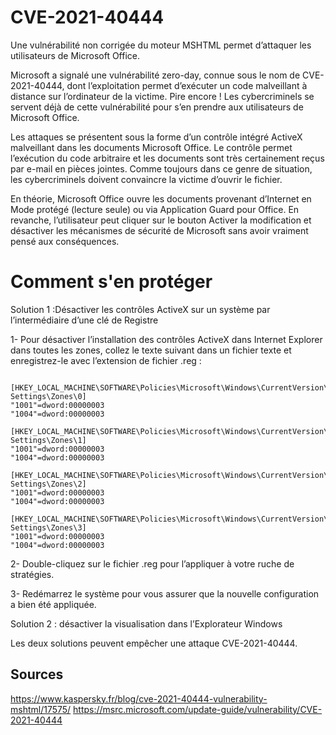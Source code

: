 # CVE-2021-40444

Une vulnérabilité non corrigée du moteur MSHTML permet d’attaquer les utilisateurs de Microsoft Office.

Microsoft a signalé une vulnérabilité zero-day, connue sous le nom de CVE-2021-40444, dont l’exploitation permet d’exécuter un code malveillant à distance 
sur l’ordinateur de la victime. Pire encore ! Les cybercriminels se servent déjà de cette vulnérabilité pour s’en prendre aux utilisateurs de Microsoft Office.

Les attaques se présentent sous la forme d’un contrôle intégré ActiveX malveillant dans les documents Microsoft Office.
Le contrôle permet l’exécution du code arbitraire et les documents sont très certainement reçus par e-mail en pièces jointes.
Comme toujours dans ce genre de situation, les cybercriminels doivent convaincre la victime d’ouvrir le fichier.

En théorie, Microsoft Office ouvre les documents provenant d’Internet en Mode protégé (lecture seule) ou via Application Guard pour Office. En revanche, l’utilisateur peut cliquer sur le bouton Activer la modification et désactiver les mécanismes de sécurité de Microsoft sans avoir vraiment pensé aux conséquences.

# Comment s'en protéger

Solution 1 :Désactiver les contrôles ActiveX sur un système par l’intermédiaire d’une clé de Registre

1- Pour désactiver l’installation des contrôles ActiveX dans Internet Explorer dans toutes les zones, collez le texte suivant dans un fichier texte et enregistrez-le avec l’extension de fichier .reg :

``` Windows Registry Editor Version 5.00

[HKEY_LOCAL_MACHINE\SOFTWARE\Policies\Microsoft\Windows\CurrentVersion\Internet Settings\Zones\0]
"1001"=dword:00000003
"1004"=dword:00000003

[HKEY_LOCAL_MACHINE\SOFTWARE\Policies\Microsoft\Windows\CurrentVersion\Internet Settings\Zones\1]
"1001"=dword:00000003
"1004"=dword:00000003

[HKEY_LOCAL_MACHINE\SOFTWARE\Policies\Microsoft\Windows\CurrentVersion\Internet Settings\Zones\2]
"1001"=dword:00000003
"1004"=dword:00000003

[HKEY_LOCAL_MACHINE\SOFTWARE\Policies\Microsoft\Windows\CurrentVersion\Internet Settings\Zones\3]
"1001"=dword:00000003
"1004"=dword:00000003
```

2- Double-cliquez sur le fichier .reg pour l’appliquer à votre ruche de stratégies.


3- Redémarrez le système pour vous assurer que la nouvelle configuration a bien été appliquée.


Solution 2 : désactiver la visualisation dans l’Explorateur Windows

Les deux solutions peuvent empêcher une attaque CVE-2021-40444.


## Sources
https://www.kaspersky.fr/blog/cve-2021-40444-vulnerability-mshtml/17575/
https://msrc.microsoft.com/update-guide/vulnerability/CVE-2021-40444
